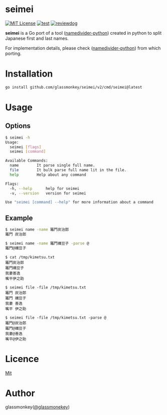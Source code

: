 # seimei

[![MIT License](http://img.shields.io/badge/license-MIT-blue.svg?style=flat-square)](LICENSE)
[![test](https://github.com/glassmonkey/seimei/workflows/test/badge.svg)](https://github.com/glassmonkey/seimei/actions?query=workflow%3Atest)
[![reviewdog](https://github.com/glassmonkey/seimei/workflows/reviewdog/badge.svg)](https://github.com/glassmonkey/seimei/actions?query=workflow%3Areviewdog)

**seimei** is a Go port of a tool ([namedivider-python](https://github.com/rskmoi/namedivider-python)) created in python to split Japanese first and last names.  

For implementation details, please check ([namedivider-python](https://github.com/rskmoi/namedivider-python)) from which porting.


# Installation

```bash
go install github.com/glassmonkey/seimei/v2/cmd/seimei@latest
```

# Usage

## Options

```bash
$ seimei -h
Usage:
  seimei [flags]
  seimei [command]

Available Commands:
  name        It parse single full name.
  file        It bulk parse full name lit in the file.
  help        Help about any command

Flags:
  -h, --help      help for seimei
  -v, --version   version for seimei

Use "seimei [command] --help" for more information about a command

```

## Example

```bash
$ seimei name -name 竈門炭治郎
竈門 炭治郎

$ seimei name -name 竈門禰豆子 -parse @
竈門@禰豆子
```

```
$ cat /tmp/kimetsu.txt
竈門炭治郎
竈門禰豆子
我妻善逸
嘴平伊之助

$ seimei file -file /tmp/kimetsu.txt
竈門 炭治郎
竈門 禰豆子
我妻 善逸
嘴平 伊之助

$ seimei file -file /tmp/kimetsu.txt -parse @
竈門@炭治郎
竈門@禰豆子
我妻@善逸
嘴平@伊之助
```

# Licence
[Mit](LICENSE)

# Author
glassmonkey([@glassmonekey](https://twitter.com/glassmonekey))


